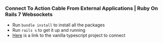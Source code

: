 ### Connect To Action Cable From External Applications | Ruby On Rails 7 Websockets
- Run `bundle install` to install all the packages
- Run `rails s` to get it up and running
- [Here](https://github.com/Lucas-Masaba/external-action-cable-client) is a link to the vanilla typescript project to connect
